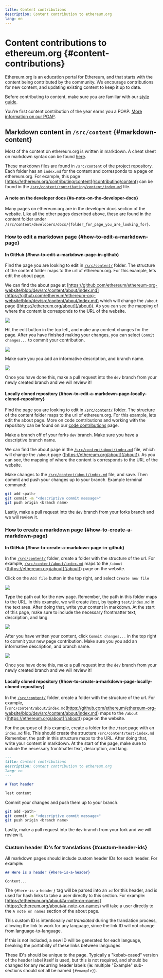 ```yaml
---
title: Content contributions
description: Content contribution to ethereum.org
lang: en
---
```


# Content contributions to ethereum.org {#content-contributions}

Ethereum.org is an education portal for Ethereum, and that starts with the content being contributed by the community. We encourage contributions for new content, and updating existing content to keep it up to date.

Before contributing to content, make sure you are familiar with our [style guide](/contributing/style-guide/).

You're first content contribution of the year earns you a POAP. [More information on our POAP](https://ethereum.org/en/contributing/#claim-gitpoap).

## Markdown content in `/src/content` {#markdown-content}

Most of the content on ethereum.org is written in markdown. A cheat sheet on markdown syntax can be found [here](https://www.markdownguide.org/cheat-sheet).

These markdown files are found in [`/src/content` of the project repository](https://github.com/ethereum/ethereum-org-website/tree/dev/src/content). Each folder has an `index.md` for the content and corresponds to a page on ethereum.org. For example, this page [https://ethereum.org/contributing/content](/contributing/content) can be found in the [`/src/content/contributing/content/index.md`](https://github.com/ethereum/ethereum-org-website/tree/dev/src/content/contributing/content/index.md) file.

#### A note on the developer docs {#a-note-on-the-developer-docs}

Many pages on ethereum.org are in the developer docs section of the website. Like all the other pages described above, these are found in the content folder under `/src/content/developers/docs/{folder_for_page_you_are_looking_for}`.

### How to edit a markdown page {#how-to-edit-a-markdown-page}

#### In GitHub {#how-to-edit-a-markdown-page-in-github}

Find the page you are looking to edit in [`/src/content/`](https://github.com/ethereum/ethereum-org-website/tree/dev/src/content) folder. The structure of the content folder maps to the url of ethereum.org. For this example, lets edit the about page.

We can find the about page at [https://github.com/ethereum/ethereum-org-website/blob/dev/src/content/about/index.md](https://github.com/ethereum/ethereum-org-website/blob/dev/src/content/about/index.md) which will change the `/about` page ([https://ethereum.org/about](/about)). As you can see the mapping of where the content is corresponds to the URL of the website.

![](./first_image_edit_markdown.png)

Hit the edit button in the top left, and make any content changes for the page. After you have finished making your changes, you can select `Commit changes...` to commit your contribution.

![](./second_image_edit_markdown.png)

Make sure you you add an informative description, and branch name.

![](third_image_edit_markdown.png)

Once you have done this, make a pull request into the `dev` branch from your newly created branch and we will review it!

#### Locally cloned repository {#how-to-edit-a-markdown-page-locally-cloned-repository}

Find the page you are looking to edit in [`/src/content/`](https://github.com/ethereum/ethereum-org-website/tree/dev/src/content) folder. The structure of the content folder maps to the url of ethereum.org. For this example, lets edit the about page. More on code contributions and working with the repository can be found on our [code contributions](/contributing/code) page.

Make a branch off of your forks `dev` branch. Make sure you have a descriptive branch name.

We can find the about page in the [`/src/content/about/index.md`](https://github.com/ethereum/ethereum-org-website/blob/dev/src/content/about/index.md) file, which will change the `/about` page ([https://ethereum.org/about](/about)). As you can see, the mapping of where the content is corresponds to the URL of the website.

Make changes to the [`/src/content/about/index.md`](https://github.com/ethereum/ethereum-org-website/blob/dev/src/content/about/index.md) file, and save. Then commit and push your changes up to your branch. Example terminal command:

```sh
git add <path>
git commit -m "<descriptive commit message>"
git push origin <branch name>
```

Lastly, make a pull request into the `dev` branch from your forks branch and we will review it.

### How to create a markdown page {#how-to-create-a-markdown-page}

#### In GitHub {#how-to-create-a-markdown-page-in-github}

In the [`/src/content/`](https://github.com/ethereum/ethereum-org-website/tree/dev/src/content) folder, create a folder with the structure of the url. For example, [`/src/content/about/index.md`](https://github.com/ethereum/ethereum-org-website/blob/dev/src/content/about/index.md) maps to the `/about` ([https://ethereum.org/about](/about)) page on the website.

Click on the `Add file` button in the top right, and select `Create new file`

![](./first_image_create_markdown.png)

Type the path out for the new page. Remember, the path in this folder maps to the URL. In this example, we will create /test, by typing `test/index.md` in the text area. After doing that, write your content in markdown. At the start of this page, make sure to include the necessary frontmatter text, description, and lang.

![](./second_image_create_markdown.png)

After you have written your content, click `Commit changes...` in the top right to commit your new page contribution. Make sure you you add an informative description, and branch name.

![](./third_image_create_markdown.png)

Once you have done this, make a pull request into the `dev` branch from your newly created branch and we will review it!

#### Locally cloned repository {#how-to-create-a-markdown-page-locally-cloned-repository}

In the [`/src/content/`](https://github.com/ethereum/ethereum-org-website/tree/dev/src/content) folder, create a folder with the structure of the url. For example, [`/src/content/about/index.md`(https://github.com/ethereum/ethereum-org-website/blob/dev/src/content/about/index.md) maps to the `/about` ([https://ethereum.org/about](/about)) page on the website.

For the purpose of this example, create a folder for the `/test` page with an `index.md` file. This should create the structure `/src/content/test/index.md` Remember, the path in this structure maps to the URL. After doing that, write your content in markdown. At the start of the page, make sure to include the necessary frontmatter text, description, and lang.

```markdown
---
title: Content contributions
description: Content contribution to ethereum.org
lang: en
---

# Test header

Test content
```

Commit your changes and push them up to your branch.

```sh
git add <path>
git commit -m "<descriptive commit message>"
git push origin <branch name>
```

Lastly, make a pull request into the `dev` branch from your fork and we will review it.

### Custom header ID's for translations {#custom-header-ids}

All markdown pages should include custom header IDs for each header. For example:


```markdown
## Here is a header {#here-is-a-header}

Content...
```

The `{#here-is-a-header}` tag will be parsed into an `id` for this header, and is used for hash links to take a user directly to this section. For example: [https://ethereum.org/about#a-note-on-names](https://ethereum.org/about#a-note-on-names) will take a user directly to the `A note on names` section of the about page.

This custom ID is intentionally _not translated_ during the translation process, allowing the link to work for any language, since the link ID will not change from language-to-language.

If this is not included, a new ID will be generated for each language, breaking the portability of these links between languages.

These ID's should be unique to the page. Typically a "kebab-cased" version of the header label itself is used, but this is not required, and should be changed for any recurring header labels (ie: multiple "Example" sub-sections should _not_ all be named `{#example}`).
